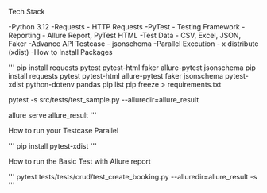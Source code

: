Tech Stack

-Python 3.12
-Requests - HTTP Requests
-PyTest - Testing Framework
-Reporting - Allure Report, PyTest HTML
-Test Data - CSV, Excel, JSON, Faker
-Advance API Testcase - jsonschema
-Parallel Execution - x distribute (xdist)
-How to Install Packages

'''
pip install requests pytest pytest-html faker allure-pytest jsonschema
pip install requests pytest pytest-html allure-pytest faker jsonschema pytest-xdist python-dotenv pandas
pip list
pip freeze > requirements.txt

pytest -s src/tests/test_sample.py --alluredir=allure_result

allure serve allure_result 
'''

How to run your Testcase Parallel

'''
pip install pytest-xdist
'''

How to run the Basic Test with Allure report

'''
pytest tests/tests/crud/test_create_booking.py --alluredir=allure_result -s
'''
